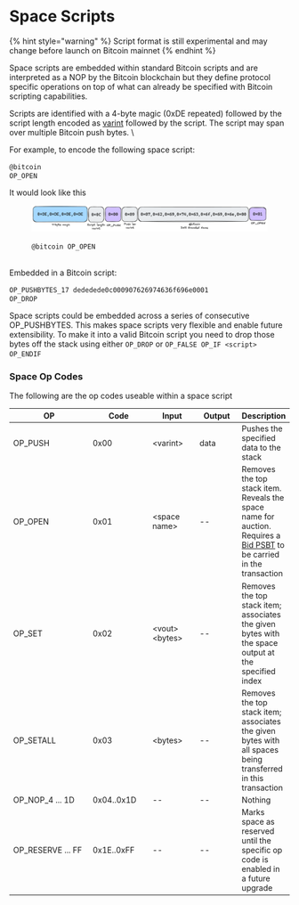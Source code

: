 # Space Scripts

{% hint style="warning" %}
Script format is still experimental and may change before launch on Bitcoin mainnet
{% endhint %}

Space scripts are embedded within standard Bitcoin scripts and are interpreted as a NOP by the Bitcoin blockchain but they define protocol specific operations on top of what can already be specified with Bitcoin scripting capabilities.

Scripts are identified with a 4-byte magic (0xDE repeated) followed by the script length encoded as [varint](https://docs.rs/bitcoin/latest/bitcoin/consensus/encode/struct.VarInt.html) followed by the script. The script may span over multiple Bitcoin push bytes. \\

For example, to encode the following space script:

```
@bitcoin
OP_OPEN
```

It would look like this

<figure><picture><source srcset="../.gitbook/assets/space-script-dark.png" media="(prefers-color-scheme: dark)"><img src="../.gitbook/assets/space-script-light.png" alt=""></picture><figcaption><p><code>@bitcoin OP_OPEN</code></p></figcaption></figure>

\
Embedded in a Bitcoin script:

```
OP_PUSHBYTES_17 dededede0c000907626974636f696e0001
OP_DROP
```

Space scripts could be embedded across a series of consecutive OP\_PUSHBYTES. This makes space scripts very flexible and enable future extensibility. To make it into a valid Bitcoin script you need to drop those bytes off the stack using either `OP_DROP` or `OP_FALSE OP_IF <script> OP_ENDIF`

### Space Op Codes

The following are the op codes useable within a space script

<table><thead><tr><th width="195">OP</th><th width="117">Code</th><th width="96">Input</th><th width="85">Output</th><th>Description</th></tr></thead><tbody><tr><td>OP_PUSH</td><td>0x00</td><td>&#x3C;varint></td><td>data</td><td>Pushes the specified data to the stack</td></tr><tr><td>OP_OPEN</td><td>0x01</td><td>&#x3C;space name></td><td>--</td><td>Removes the top stack item. Reveals the space name for auction. Requires a <a href="bid-psbt.md">Bid PSBT</a> to be carried in the transaction</td></tr><tr><td>OP_SET</td><td>0x02</td><td>&#x3C;vout>&#x3C;bytes></td><td>--</td><td>Removes the top stack item; associates the given bytes with the space output at the specified index</td></tr><tr><td>OP_SETALL</td><td>0x03</td><td>&#x3C;bytes></td><td>--</td><td>Removes the top stack item; associates the given bytes with all spaces being transferred in this transaction</td></tr><tr><td>OP_NOP_4 ... 1D</td><td>0x04..0x1D</td><td>--</td><td>--</td><td>Nothing</td></tr><tr><td>OP_RESERVE ... FF</td><td>0x1E..0xFF</td><td>--</td><td>--</td><td>Marks space as reserved until the specific op code is enabled in a future upgrade</td></tr></tbody></table>

